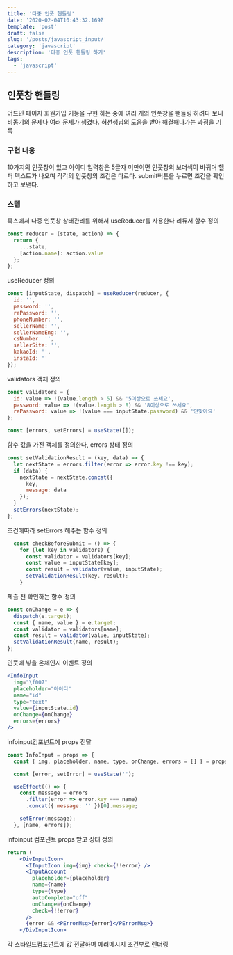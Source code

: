 ```yaml
---
title: '다중 인풋 핸들링'
date: '2020-02-04T10:43:32.169Z'
template: 'post'
draft: false
slug: '/posts/javascript_input/'
category: 'javascript'
description: '다중 인풋 핸들링 하기'
tags:
  - 'javascript'
---
```


## 인풋창 핸들링

어드민 페이지 회원가입 기능을 구현 하는 중에 여러 개의 인풋창을 핸들링 하려다 보니 비동기의 문제나 여러 문제가 생겼다. 허선생님의 도움을 받아 해결해나가는 과정을 기록

### 구현 내용

10가지의 인풋창이 있고 아이디 입력창은 5글자 미만이면 인풋창의 보더색이 바뀌며 헬퍼 텍스트가 나오며 각각의 인풋창의 조건은 다르다. submit버튼을 누르면 조건을 확인하고 보낸다.

### 스텝

훅스에서 다중 인풋창 상태관리를 위해서 useReducer를 사용한다
리듀서 함수 정의

```js
const reducer = (state, action) => {
  return {
    ...state,
    [action.name]: action.value
  };
};
```

useReducer 정의

```js
const [inputState, dispatch] = useReducer(reducer, {
  id: '',
  password: '',
  rePassword: '',
  phoneNumber: '',
  sellerName: '',
  sellerNameEng: '',
  csNumber: '',
  sellerSite: '',
  kakaoId: '',
  instaId: ''
});
```

validators 객체 정의

```js
const validators = {
  id: value => !(value.length > 5) && '5이상으로 쓰세요',
  password: value => !(value.length > 8) && '8이상으로 쓰세요',
  rePassword: value => !(value === inputState.password) && '안맞아요'
};

const [errors, setErrors] = useState([]);
```

함수 값을 가진 객체를 정의한다, errors 상태 정의

```js
const setValidationResult = (key, data) => {
  let nextState = errors.filter(error => error.key !== key);
  if (data) {
    nextState = nextState.concat({
      key,
      message: data
    });
  }
  setErrors(nextState);
};
```

조건에따라 setErrors 해주는 함수 정의

```js
  const checkBeforeSubmit = () => {
    for (let key in validators) {
      const validator = validators[key];
      const value = inputState[key];
      const result = validator(value, inputState);
      setValidationResult(key, result);
    }
```

제출 전 확인하는 함수 정의

```js
const onChange = e => {
  dispatch(e.target);
  const { name, value } = e.target;
  const validator = validators[name];
  const result = validator(value, inputState);
  setValidationResult(name, result);
};
```

인풋에 넣을 온체인지 이벤트 정의

```jsx
<InfoInput
  img="\f007"
  placeholder="아이디"
  name="id"
  type="text"
  value={inputState.id}
  onChange={onChange}
  errors={errors}
/>
```

infoinput컴포넌트에 props 전달

```jsx
const InfoInput = props => {
  const { img, placeholder, name, type, onChange, errors = [] } = props;

  const [error, setError] = useState('');

  useEffect(() => {
    const message = errors
      .filter(error => error.key === name)
      .concat({ message: '' })[0].message;

    setError(message);
  }, [name, errors]);
```

infoinput 컴포넌트 props 받고 상태 정의

```jsx
return (
    <DivInputIcon>
      <IInputIcon img={img} check={!!error} />
      <InputAccount
        placeholder={placeholder}
        name={name}
        type={type}
        autoComplete="off"
        onChange={onChange}
        check={!!error}
      />
      {error && <PErrorMsg>{error}</PErrorMsg>}
    </DivInputIcon>
```

각 스타일드컴포넌트에 값 전달하며 에러메시지 조건부로 렌더링
